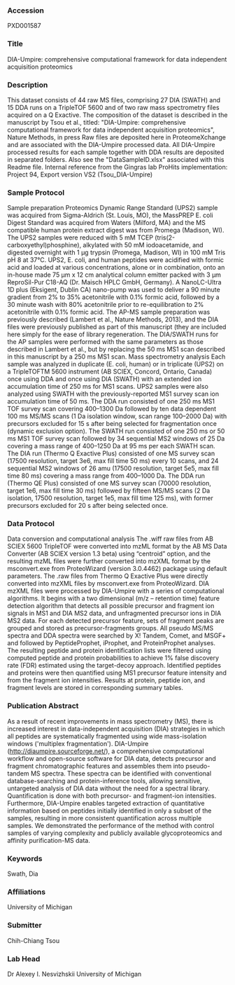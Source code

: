 ### Accession
PXD001587

### Title
DIA-Umpire: comprehensive computational framework for data independent acquisition proteomics

### Description
This dataset consists of 44 raw MS files, comprising 27 DIA (SWATH) and 15 DDA runs on a TripleTOF 5600 and of two raw mass spectrometry files acquired on a Q Exactive.  The composition of the dataset is described in the manuscript by Tsou et al., titled: "DIA-Umpire: comprehensive computational framework for data independent acquisition proteomics", Nature Methods, in press  Raw files are deposited here in ProteomeXchange and are associated with the DIA-Umpire processed data. All DIA-Umpire processed results for each sample together with DDA results are deposited in separated folders. Also see the "DataSampleID.xlsx" associated with this Readme file.    Internal reference from the Gingras lab ProHits implementation:  Project 94, Export version VS2 (Tsou_DIA-Umpire)

### Sample Protocol
Sample preparation Proteomics Dynamic Range Standard (UPS2) sample was acquired from Sigma-Aldrich (St. Louis, MO), the MassPREP E. coli Digest Standard was acquired from Waters (Milford, MA) and the MS compatible human protein extract digest was from Promega (Madison, WI). The UPS2 samples were reduced with 5 mM TCEP (tris(2-carboxyethyl)phosphine), alkylated with 50 mM iodoacetamide, and digested overnight with 1 µg trypsin (Promega, Madison, WI) in 100 mM Tris pH 8 at 37°C. UPS2, E. coli, and human peptides were acidified with formic acid and loaded at various concentrations, alone or in combination, onto an in-house made 75 µm x 12 cm analytical column emitter packed with 3 µm ReproSil-Pur C18-AQ (Dr. Maisch HPLC GmbH, Germany). A NanoLC-Ultra 1D plus (Eksigent, Dublin CA) nano-pump was used to deliver a 90 minute gradient from 2% to 35% acetonitrile with 0.1% formic acid, followed by a 30 minute wash with 80% acetonitrile prior to re-equilibration to 2% acetonitrile with 0.1% formic acid. The AP-MS sample preparation was previously described (Lambert et al., Nature Methods, 2013), and the DIA files were previously published as part of this manuscript (they are included here simply for the ease of library regeneration.  The DIA/SWATH runs for the AP samples were performed with the same parameters as those described in Lambert et al., but by replacing the 50 ms MS1 scan described in this manuscript by a 250 ms MS1 scan.  Mass spectrometry analysis Each sample was analyzed in duplicate (E. coli, human) or in triplicate (UPS2) on a TripleTOFTM 5600 instrument (AB SCIEX, Concord, Ontario, Canada) once using DDA and once using DIA (SWATH) with an extended ion accumulation time of 250 ms for MS1 scans. UPS2 samples were also analyzed using SWATH with the previously-reported MS1 survey scan ion accumulation time of 50 ms. The DDA run consisted of one 250 ms MS1 TOF survey scan covering 400–1300 Da followed by ten data dependent 100 ms MS/MS scans (1 Da isolation window, scan range 100–2000 Da) with precursors excluded for 15 s after being selected for fragmentation once (dynamic exclusion option). The SWATH run consisted of one 250 ms or 50 ms MS1 TOF survey scan followed by 34 sequential MS2 windows of 25 Da covering a mass range of 400–1250 Da at 95 ms per each SWATH scan. The DIA run (Thermo Q Exactive Plus) consisted of one MS survey scan (17500 resolution, target 3e6, max fill time 50 ms) every 10 scans, and 24 sequential MS2 windows of 26 amu (17500 resolution, target 5e5, max fill time 80 ms) covering a mass range from 400–1000 Da. The DDA run (Thermo QE Plus) consisted of one MS survey scan (70000 resolution, target 1e6, max fill time 30 ms) followed by fifteen MS/MS scans (2 Da isolation, 17500 resolution, target 1e5, max fill time 125 ms), with former precursors excluded for 20 s after being selected once.

### Data Protocol
Data conversion and computational analysis  The .wiff raw files from AB SCIEX 5600 TripleTOF were converted into mzML format by the AB MS Data Converter (AB SCIEX version 1.3 beta) using “centroid” option, and the resulting mzML files were further converted into mzXML format by the msconvert.exe from ProteoWizard (version 3.0.4462) package using default parameters. The .raw files from Thermo Q Exactive Plus were directly converted into mzXML files by msconvert.exe from ProteoWizard.   DIA mzXML files were processed by DIA-Umpire with a series of computational algorithms. It begins with a two dimensional (m/z – retention time)  feature detection algorithm that detects all possible precursor and fragment ion signals in MS1 and DIA MS2 data, and unfragmented precursor ions in DIA MS2 data. For each detected precursor feature, sets of fragment peaks are grouped and stored as precursor-fragments groups.   All pseudo MS/MS spectra and DDA spectra were searched by X! Tandem, Comet, and MSGF+ and followed by PeptideProphet, iProphet, and ProteinProphet analyses. The resulting peptide and protein identification lists were filtered using computed peptide and protein probabilities to achieve 1% false discovery rate (FDR) estimated using the target-decoy approach. Identified peptides and proteins were then quantified using MS1 precursor feature intensity and from the fragment ion intensities. Results at protein, peptide ion, and fragment levels are stored in corresponding summary tables.

### Publication Abstract
As a result of recent improvements in mass spectrometry (MS), there is increased interest in data-independent acquisition (DIA) strategies in which all peptides are systematically fragmented using wide mass-isolation windows ('multiplex fragmentation'). DIA-Umpire (http://diaumpire.sourceforge.net/), a comprehensive computational workflow and open-source software for DIA data, detects precursor and fragment chromatographic features and assembles them into pseudo-tandem MS spectra. These spectra can be identified with conventional database-searching and protein-inference tools, allowing sensitive, untargeted analysis of DIA data without the need for a spectral library. Quantification is done with both precursor- and fragment-ion intensities. Furthermore, DIA-Umpire enables targeted extraction of quantitative information based on peptides initially identified in only a subset of the samples, resulting in more consistent quantification across multiple samples. We demonstrated the performance of the method with control samples of varying complexity and publicly available glycoproteomics and affinity purification-MS data.

### Keywords
Swath, Dia

### Affiliations
University of Michigan

### Submitter
Chih-Chiang Tsou

### Lab Head
Dr Alexey I. Nesvizhskii
University of Michigan



